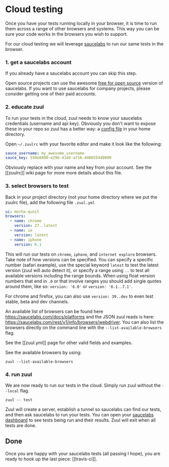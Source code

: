 # Cloud testing

Once you have your tests running locally in your browser, it is time to run them across a range of other browsers and systems. This way you can be sure your code works in the browsers you wish to support.

For our cloud testing we will leverage [saucelabs](https://saucelabs.com/home) to run our same tests in the browser.

### 1. get a saucelabs account

If you already have a saucelabs account you can skip this step.

Open source projects can use the awesome [free for open source](https://saucelabs.com/opensauce) version of saucelabs. If you want to use saucelabs for company projects, please consider getting one of their paid accounts.

### 2. educate zuul

To run your tests in the cloud, zuul needs to know your saucelabs credentials (username and api key). Obviously you don't want to expose these in your repo so zuul has a better way: a [config file](zuulrc) in your home directory.

Open `~/.zuulrc` with your favorite editor and make it look like the following:

```yaml
sauce_username: my_awesome_username
sauce_key: 550e8400-e29b-41d4-a716-446655440000
```

Obviously replace with your name and key from your account. See the [[zuulrc]] wiki page for more more details about this file.

### 3. select browsers to test

Back in your project directory (not your home directory where we put the zuulrc file), add the following file `.zuul.yml`

```yaml
ui: mocha-qunit
browsers:
  - name: chrome
    version: 27..latest
  - name: ie
    version: latest
  - name: iphone
    version: 6.1
```

This will run our tests on `chrome`, `iphone`, and `internet explore` browsers. Take note of how versions can be specified. You can specify a specific number (safari example), use the special keyword `latest` to test the latest version (zuul will auto detect it), or specify a range using `..` to test all available versions including the range bounds. When using float version numbers that end in `.0` or that involve ranges you should add single quotes around them, like so: `version: '6.0'` or `version: '6.1..7.1'`.

For chrome and firefox, you can also use `version: 39..dev` to even test stable, beta and dev channels.

An available list of browsers can be found here https://saucelabs.com/docs/platforms and the JSON
zuul reads is here: https://saucelabs.com/rest/v1/info/browsers/webdriver. You can also list the browsers directly on the command line with the `--list-available-browsers` flag.

See the [[zuul.yml]] page for other valid fields and examples.

See the available browsers by using:

```shell
zuul --list-available-browsers
```

### 4. run zuul

We are now ready to run our tests in the cloud. Simply run zuul without the `--local` flag.

```shell
zuul -- test
```

Zuul will create a server, establish a tunnel so saucelabs can find our tests, and then ask saucelabs to run your tests. You can open your [saucelabs dashboard](https://saucelabs.com/account) to see tests being run and their results. Zuul will exit when all tests are done.

## Done

Once you are happy with your saucelabs tests (all passing I hope), you are ready to hook up the last piece: [[travis-ci]].
